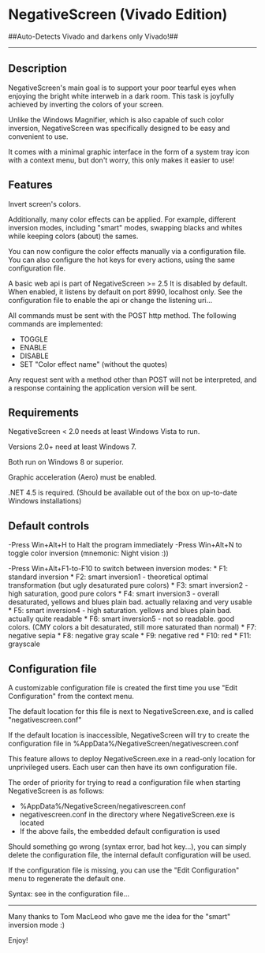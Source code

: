 # NegativeScreen (Vivado Edition) #

##Auto-Detects Vivado and darkens only Vivado!##

***

## Description

NegativeScreen's main goal is to support your poor tearful eyes when enjoying the bright white interweb in a dark room.
This task is joyfully achieved by inverting the colors of your screen.

Unlike the Windows Magnifier, which is also capable of such color inversion,
NegativeScreen was specifically designed to be easy and convenient to use.

It comes with a minimal graphic interface in the form of a system tray icon with a context menu,
but don't worry, this only makes it easier to use!


## Features

Invert screen's colors.

Additionally, many color effects can be applied.
For example, different inversion modes, including "smart" modes,
swapping blacks and whites while keeping colors (about) the sames.

You can now configure the color effects manually via a configuration file.
You can also configure the hot keys for every actions, using the same configuration file.

A basic web api is part of NegativeScreen >= 2.5
It is disabled by default. When enabled, it listens by default on port 8990, localhost only.
See the configuration file to enable the api or change the listening uri...

All commands must be sent with the POST http method.
The following commands are implemented:
- TOGGLE
- ENABLE
- DISABLE
- SET "Color effect name" (without the quotes)

Any request sent with a method other than POST will not be interpreted,
and a response containing the application version will be sent.


## Requirements

NegativeScreen < 2.0 needs at least Windows Vista to run.

Versions 2.0+ need at least Windows 7.

Both run on Windows 8 or superior.

Graphic acceleration (Aero) must be enabled.

.NET 4.5 is required. (Should be available out of the box on up-to-date Windows installations)


## Default controls

-Press Win+Alt+H to Halt the program immediately
-Press Win+Alt+N to toggle color inversion (mnemonic: Night vision :))

-Press Win+Alt+F1-to-F10 to switch between inversion modes:
	* F1: standard inversion
	* F2: smart inversion1 - theoretical optimal transformation (but ugly desaturated pure colors)
	* F3: smart inversion2 - high saturation, good pure colors
	* F4: smart inversion3 - overall desaturated, yellows and blues plain bad. actually relaxing and very usable
	* F5: smart inversion4 - high saturation. yellows and blues  plain bad. actually quite readable
	* F6: smart inversion5 - not so readable. good colors. (CMY colors a bit desaturated, still more saturated than normal)
	* F7: negative sepia
	* F8: negative gray scale
	* F9: negative red
	* F10: red
	* F11: grayscale


## Configuration file

A customizable configuration file is created the first time you use "Edit Configuration" from the context menu.

The default location for this file is next to NegativeScreen.exe, and is called "negativescreen.conf"

If the default location is inaccessible,
NegativeScreen will try to create the configuration file in %AppData%/NegativeScreen/negativescreen.conf

This feature allows to deploy NegativeScreen.exe in a read-only location for unprivileged users.
Each user can then have its own configuration file.

The order of priority for trying to read a configuration file when starting NegativeScreen is as follows:
- %AppData%/NegativeScreen/negativescreen.conf
- negativescreen.conf in the directory where NegativeScreen.exe is located
- If the above fails, the embedded default configuration is used

Should something go wrong (syntax error, bad hot key...), you can simply delete the configuration file,
the internal default configuration will be used.

If the configuration file is missing, you can use the "Edit Configuration" menu to regenerate the default one.

Syntax: see in the configuration file...


***

Many thanks to Tom MacLeod who gave me the idea for the "smart" inversion mode :)


Enjoy!
